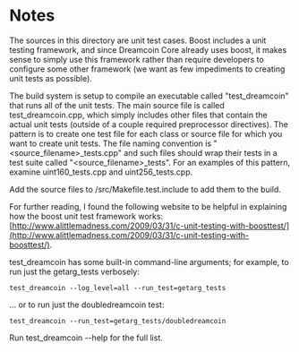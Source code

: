 # Notes
The sources in this directory are unit test cases.  Boost includes a
unit testing framework, and since Dreamcoin Core already uses boost, it makes
sense to simply use this framework rather than require developers to
configure some other framework (we want as few impediments to creating
unit tests as possible).

The build system is setup to compile an executable called "test_dreamcoin"
that runs all of the unit tests.  The main source file is called
test_dreamcoin.cpp, which simply includes other files that contain the
actual unit tests (outside of a couple required preprocessor
directives).  The pattern is to create one test file for each class or
source file for which you want to create unit tests.  The file naming
convention is "<source_filename>_tests.cpp" and such files should wrap
their tests in a test suite called "<source_filename>_tests".  For an
examples of this pattern, examine uint160_tests.cpp and
uint256_tests.cpp.

Add the source files to /src/Makefile.test.include to add them to the build.

For further reading, I found the following website to be helpful in
explaining how the boost unit test framework works:
[http://www.alittlemadness.com/2009/03/31/c-unit-testing-with-boosttest/](http://www.alittlemadness.com/2009/03/31/c-unit-testing-with-boosttest/).

test_dreamcoin has some built-in command-line arguments; for
example, to run just the getarg_tests verbosely:

    test_dreamcoin --log_level=all --run_test=getarg_tests

... or to run just the doubledreamcoin test:

    test_dreamcoin --run_test=getarg_tests/doubledreamcoin

Run  test_dreamcoin --help   for the full list.

